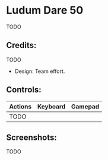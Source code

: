 # Ludum Dare 50

TODO

## Credits:

TODO

- Design: Team effort.

## Controls:

| Actions | Keyboard | Gamepad |
| ------- | -------- | ------- |
| TODO    |          |         |

## Screenshots:

TODO
